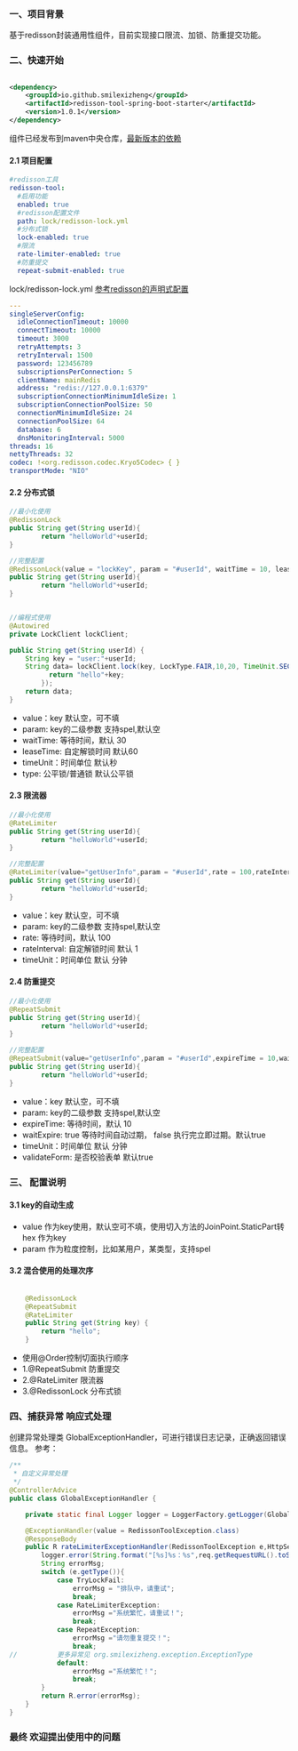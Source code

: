### 一、项目背景

基于redisson封装通用性组件，目前实现接口限流、加锁、防重提交功能。

### 二、快速开始

```xml

<dependency>
    <groupId>io.github.smilexizheng</groupId>
    <artifactId>redisson-tool-spring-boot-starter</artifactId>
    <version>1.0.1</version>
</dependency>
```

组件已经发布到maven中央仓库，[最新版本的依赖](https://central.sonatype.com/artifact/io.github.smilexizheng/redisson-tool-spring-boot-starter)

#### 2.1 项目配置

```yaml
#redisson工具
redisson-tool:
  #启用功能
  enabled: true
  #redisson配置文件
  path: lock/redisson-lock.yml
  #分布式锁
  lock-enabled: true
  #限流
  rate-limiter-enabled: true
  #防重提交
  repeat-submit-enabled: true
```

lock/redisson-lock.yml [参考redisson的声明式配置 ](https://github.com/redisson/redisson/wiki/2.-Configuration#22-declarative-configuration)

```yaml
---
singleServerConfig:
  idleConnectionTimeout: 10000
  connectTimeout: 10000
  timeout: 3000
  retryAttempts: 3
  retryInterval: 1500
  password: 123456789
  subscriptionsPerConnection: 5
  clientName: mainRedis
  address: "redis://127.0.0.1:6379"
  subscriptionConnectionMinimumIdleSize: 1
  subscriptionConnectionPoolSize: 50
  connectionMinimumIdleSize: 24
  connectionPoolSize: 64
  database: 6
  dnsMonitoringInterval: 5000
threads: 16
nettyThreads: 32
codec: !<org.redisson.codec.Kryo5Codec> { }
transportMode: "NIO"
```

#### 2.2 分布式锁

```java
//最小化使用
@RedissonLock
public String get(String userId){
        return "helloWorld"+userId;
}

//完整配置
@RedissonLock(value = "lockKey", param = "#userId", waitTime = 10, leaseTime = 30, type = LockType.FAIR, timeUnit = TimeUnit.SECONDS)
public String get(String userId){
        return "helloWorld"+userId;
}


//编程式使用
@Autowired 
private LockClient lockClient;

public String get(String userId) {  
    String key = "user:"+userId;
    String data= lockClient.lock(key, LockType.FAIR,10,20, TimeUnit.SECONDS,()->{               
          return "hello"+key;
        });
    return data;
}

```
* value：key 默认空，可不填
* param: key的二级参数 支持spel,默认空
* waitTime: 等待时间，默认 30
* leaseTime: 自定解锁时间 默认60
* timeUnit：时间单位 默认秒
* type: 公平锁/普通锁 默认公平锁


#### 2.3 限流器

```java
//最小化使用
@RateLimiter
public String get(String userId){
        return "helloWorld"+userId;
}

//完整配置
@RateLimiter(value="getUserInfo",param = "#userId",rate = 100,rateInterval = 1 ,timeUnit = TimeUnit.MINUTES)
public String get(String userId){
        return "helloWorld"+userId;
}
```
* value：key 默认空，可不填
* param: key的二级参数 支持spel,默认空
* rate: 等待时间，默认 100
* rateInterval: 自定解锁时间 默认 1
* timeUnit：时间单位 默认 分钟

#### 2.4 防重提交

```java
//最小化使用
@RepeatSubmit
public String get(String userId){
        return "helloWorld"+userId;
}

//完整配置
@RepeatSubmit(value="getUserInfo",param = "#userId",expireTime = 10,waitExpire = true,validateForm=true,timeUnit = TimeUnit.SECONDS)
public String get(String userId){
        return "helloWorld"+userId;
}
```
* value：key 默认空，可不填
* param: key的二级参数 支持spel,默认空
* expireTime: 等待时间，默认 10
* waitExpire: true 等待时间自动过期， false 执行完立即过期。默认true
* timeUnit：时间单位 默认 分钟
* validateForm: 是否校验表单 默认true

###  三、 配置说明
#### 3.1 key的自动生成
- value 作为key使用，默认空可不填，使用切入方法的JoinPoint.StaticPart转hex 作为key
- param 作为粒度控制，比如某用户，某类型，支持spel
#### 3.2 混合使用的处理次序
```java
    
    @RedissonLock
    @RepeatSubmit
    @RateLimiter
    public String get(String key) {
        return "hello";
    }
```
- 使用@Order控制切面执行顺序
- 1.@RepeatSubmit     防重提交  
- 2.@RateLimiter      限流器 
- 3.@RedissonLock     分布式锁

### 四、捕获异常 响应式处理
创建异常处理类 GlobalExceptionHandler，可进行错误日志记录，正确返回错误信息。
参考：
```java
/**
 * 自定义异常处理
 */
@ControllerAdvice
public class GlobalExceptionHandler {

    private static final Logger logger = LoggerFactory.getLogger(GlobalExceptionHandler.class);

    @ExceptionHandler(value = RedissonToolException.class)
    @ResponseBody
    public R rateLimiterExceptionHandler(RedissonToolException e,HttpServletRequest req){
        logger.error(String.format("[%s]%s：%s",req.getRequestURL().toString(),e.getType().toString(),e.getMessage()));
        String errorMsg;
        switch (e.getType()){
            case TryLockFail:
                errorMsg = "排队中，请重试";
                break;
            case RateLimiterException:
                errorMsg ="系统繁忙，请重试！";
                break;
            case RepeatException:
                errorMsg ="请勿重复提交！";
                break;
//          更多异常见 org.smilexizheng.exception.ExceptionType 
            default:
                errorMsg ="系统繁忙！";
                break;
        }
        return R.error(errorMsg);
    }
}
```


### 最终 欢迎提出使用中的问题






